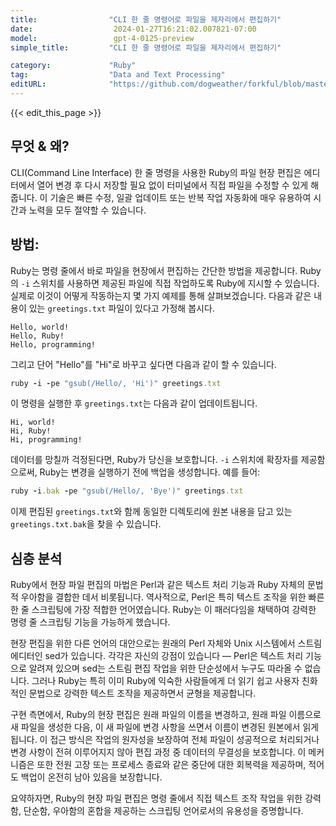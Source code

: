 ```yaml
---
title:                "CLI 한 줄 명령어로 파일을 제자리에서 편집하기"
date:                  2024-01-27T16:21:02.007821-07:00
model:                 gpt-4-0125-preview
simple_title:         "CLI 한 줄 명령어로 파일을 제자리에서 편집하기"

category:             "Ruby"
tag:                  "Data and Text Processing"
editURL:              "https://github.com/dogweather/forkful/blob/master/content/ko/ruby/editing-files-in-place-with-cli-one-liners.md"
---
```


{{< edit_this_page >}}

## 무엇 & 왜?

CLI(Command Line Interface) 한 줄 명령을 사용한 Ruby의 파일 현장 편집은 에디터에서 열어 변경 후 다시 저장할 필요 없이 터미널에서 직접 파일을 수정할 수 있게 해줍니다. 이 기술은 빠른 수정, 일괄 업데이트 또는 반복 작업 자동화에 매우 유용하여 시간과 노력을 모두 절약할 수 있습니다.

## 방법:

Ruby는 명령 줄에서 바로 파일을 현장에서 편집하는 간단한 방법을 제공합니다. Ruby의 `-i` 스위치를 사용하면 제공된 파일에 직접 작업하도록 Ruby에 지시할 수 있습니다. 실제로 이것이 어떻게 작동하는지 몇 가지 예제를 통해 살펴보겠습니다. 다음과 같은 내용이 있는 `greetings.txt` 파일이 있다고 가정해 봅시다.

```
Hello, world!
Hello, Ruby!
Hello, programming!
```

그리고 단어 "Hello"를 "Hi"로 바꾸고 싶다면 다음과 같이 할 수 있습니다.

```Ruby
ruby -i -pe "gsub(/Hello/, 'Hi')" greetings.txt
```

이 명령을 실행한 후 `greetings.txt`는 다음과 같이 업데이트됩니다.

```
Hi, world!
Hi, Ruby!
Hi, programming!
```

데이터를 망칠까 걱정된다면, Ruby가 당신을 보호합니다. `-i` 스위치에 확장자를 제공함으로써, Ruby는 변경을 실행하기 전에 백업을 생성합니다. 예를 들어:

```Ruby
ruby -i.bak -pe "gsub(/Hello/, 'Bye')" greetings.txt
```

이제 편집된 `greetings.txt`와 함께 동일한 디렉토리에 원본 내용을 담고 있는 `greetings.txt.bak`을 찾을 수 있습니다.

## 심층 분석

Ruby에서 현장 파일 편집의 마법은 Perl과 같은 텍스트 처리 기능과 Ruby 자체의 문법적 우아함을 결합한 데서 비롯됩니다. 역사적으로, Perl은 특히 텍스트 조작을 위한 빠른 한 줄 스크립팅에 가장 적합한 언어였습니다. Ruby는 이 패러다임을 채택하여 강력한 명령 줄 스크립팅 기능을 가능하게 했습니다.

현장 편집을 위한 다른 언어의 대안으로는 원래의 Perl 자체와 Unix 시스템에서 스트림 에디터인 sed가 있습니다. 각각은 자신의 강점이 있습니다 — Perl은 텍스트 처리 기능으로 알려져 있으며 sed는 스트림 편집 작업을 위한 단순성에서 누구도 따라올 수 없습니다. 그러나 Ruby는 특히 이미 Ruby에 익숙한 사람들에게 더 읽기 쉽고 사용자 친화적인 문법으로 강력한 텍스트 조작을 제공하면서 균형을 제공합니다.

구현 측면에서, Ruby의 현장 편집은 원래 파일의 이름을 변경하고, 원래 파일 이름으로 새 파일을 생성한 다음, 이 새 파일에 변경 사항을 쓰면서 이름이 변경된 원본에서 읽게 됩니다. 이 접근 방식은 작업의 원자성을 보장하여 전체 파일이 성공적으로 처리되거나 변경 사항이 전혀 이루어지지 않아 편집 과정 중 데이터의 무결성을 보호합니다. 이 메커니즘은 또한 전원 고장 또는 프로세스 종료와 같은 중단에 대한 회복력을 제공하며, 적어도 백업이 온전히 남아 있음을 보장합니다.

요약하자면, Ruby의 현장 파일 편집은 명령 줄에서 직접 텍스트 조작 작업을 위한 강력함, 단순함, 우아함의 혼합을 제공하는 스크립팅 언어로서의 유용성을 증명합니다.

